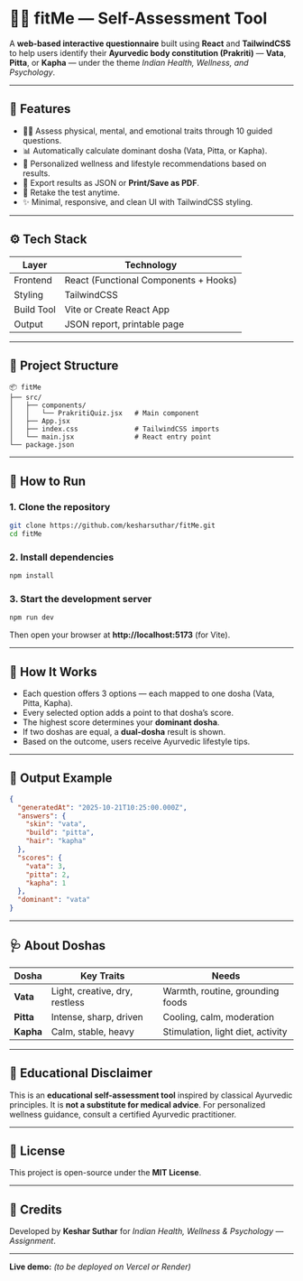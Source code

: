 # 🧘‍♀️ fitMe — Self-Assessment Tool

A **web-based interactive questionnaire** built using **React** and **TailwindCSS** to help users identify their **Ayurvedic body constitution (Prakriti)** — **Vata**, **Pitta**, or **Kapha** — under the theme *Indian Health, Wellness, and Psychology*.

---

## 🌿 Features

- 🧍‍♂️ Assess physical, mental, and emotional traits through 10 guided questions.
- 📊 Automatically calculate dominant dosha (Vata, Pitta, or Kapha).
- 🧘 Personalized wellness and lifestyle recommendations based on results.
- 💾 Export results as JSON or **Print/Save as PDF**.
- 🔄 Retake the test anytime.
- ✨ Minimal, responsive, and clean UI with TailwindCSS styling.

---

## ⚙️ Tech Stack

| Layer | Technology |
|--------|-------------|
| Frontend | React (Functional Components + Hooks) |
| Styling | TailwindCSS |
| Build Tool | Vite or Create React App |
| Output | JSON report, printable page |

---

## 🧩 Project Structure

```
📦 fitMe
├── src/
│   ├── components/
│   │   └── PrakritiQuiz.jsx   # Main component
│   ├── App.jsx
│   ├── index.css              # TailwindCSS imports
│   └── main.jsx               # React entry point
└── package.json
```

---

## 🚀 How to Run

### 1. Clone the repository
```bash
git clone https://github.com/kesharsuthar/fitMe.git
cd fitMe
```

### 2. Install dependencies
```bash
npm install
```

### 3. Start the development server
```bash
npm run dev
```

Then open your browser at **http://localhost:5173** (for Vite).

---

## 🧠 How It Works

- Each question offers 3 options — each mapped to one dosha (Vata, Pitta, Kapha).
- Every selected option adds a point to that dosha’s score.
- The highest score determines your **dominant dosha**.
- If two doshas are equal, a **dual-dosha** result is shown.
- Based on the outcome, users receive Ayurvedic lifestyle tips.

---

## 📄 Output Example
```json
{
  "generatedAt": "2025-10-21T10:25:00.000Z",
  "answers": {
    "skin": "vata",
    "build": "pitta",
    "hair": "kapha"
  },
  "scores": {
    "vata": 3,
    "pitta": 2,
    "kapha": 1
  },
  "dominant": "vata"
}
```

---

## 🩺 About Doshas

| Dosha | Key Traits | Needs |
|--------|-------------|-------|
| **Vata** | Light, creative, dry, restless | Warmth, routine, grounding foods |
| **Pitta** | Intense, sharp, driven | Cooling, calm, moderation |
| **Kapha** | Calm, stable, heavy | Stimulation, light diet, activity |

---

## 🪷 Educational Disclaimer
This is an **educational self-assessment tool** inspired by classical Ayurvedic principles. It is **not a substitute for medical advice**. For personalized wellness guidance, consult a certified Ayurvedic practitioner.

---

## 📘 License
This project is open-source under the **MIT License**.

---

## 💛 Credits
Developed by **Keshar Suthar** for *Indian Health, Wellness & Psychology — Assignment*.

---

**Live demo:** _(to be deployed on Vercel or Render)_
